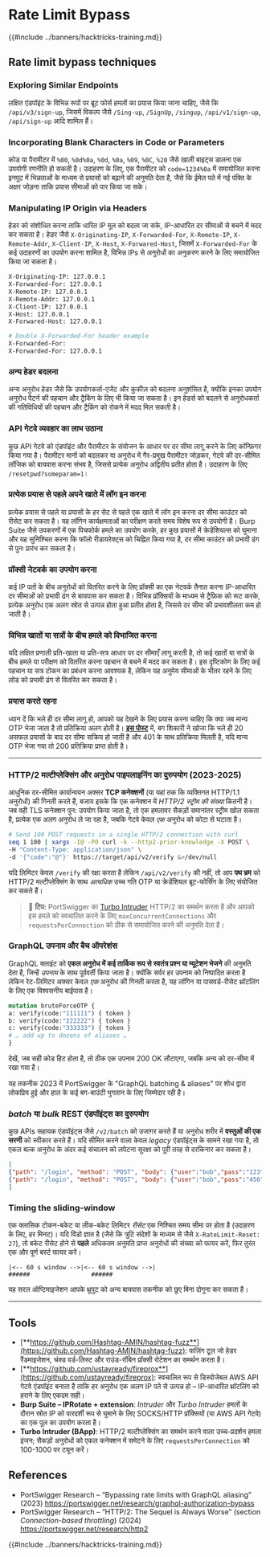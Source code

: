 # Rate Limit Bypass

{{#include ../banners/hacktricks-training.md}}

## Rate limit bypass techniques

### Exploring Similar Endpoints

लक्षित एंडपॉइंट के विभिन्न रूपों पर ब्रूट फोर्स हमलों का प्रयास किया जाना चाहिए, जैसे कि `/api/v3/sign-up`, जिसमें विकल्प जैसे `/Sing-up`, `/SignUp`, `/singup`, `/api/v1/sign-up`, `/api/sign-up` आदि शामिल हैं।

### Incorporating Blank Characters in Code or Parameters

कोड या पैरामीटर में `%00`, `%0d%0a`, `%0d`, `%0a`, `%09`, `%0C`, `%20` जैसे खाली बाइट्स डालना एक उपयोगी रणनीति हो सकती है। उदाहरण के लिए, एक पैरामीटर को `code=1234%0a` में समायोजित करना इनपुट में भिन्नताओं के माध्यम से प्रयासों को बढ़ाने की अनुमति देता है, जैसे कि ईमेल पते में नई पंक्ति के अक्षर जोड़ना ताकि प्रयास सीमाओं को पार किया जा सके।

### Manipulating IP Origin via Headers

हेडर को संशोधित करना ताकि धारित IP मूल को बदला जा सके, IP-आधारित दर सीमाओं से बचने में मदद कर सकता है। हेडर जैसे `X-Originating-IP`, `X-Forwarded-For`, `X-Remote-IP`, `X-Remote-Addr`, `X-Client-IP`, `X-Host`, `X-Forwared-Host`, जिसमें `X-Forwarded-For` के कई उदाहरणों का उपयोग करना शामिल है, विभिन्न IPs से अनुरोधों का अनुकरण करने के लिए समायोजित किया जा सकता है।
```bash
X-Originating-IP: 127.0.0.1
X-Forwarded-For: 127.0.0.1
X-Remote-IP: 127.0.0.1
X-Remote-Addr: 127.0.0.1
X-Client-IP: 127.0.0.1
X-Host: 127.0.0.1
X-Forwared-Host: 127.0.0.1

# Double X-Forwarded-For header example
X-Forwarded-For:
X-Forwarded-For: 127.0.0.1
```
### अन्य हेडर बदलना

अन्य अनुरोध हेडर जैसे कि उपयोगकर्ता-एजेंट और कुकीज़ को बदलना अनुशंसित है, क्योंकि इनका उपयोग अनुरोध पैटर्न की पहचान और ट्रैकिंग के लिए भी किया जा सकता है। इन हेडर्स को बदलने से अनुरोधकर्ता की गतिविधियों की पहचान और ट्रैकिंग को रोकने में मदद मिल सकती है।

### API गेटवे व्यवहार का लाभ उठाना

कुछ API गेटवे को एंडपॉइंट और पैरामीटर के संयोजन के आधार पर दर सीमा लागू करने के लिए कॉन्फ़िगर किया गया है। पैरामीटर मानों को बदलकर या अनुरोध में गैर-प्रमुख पैरामीटर जोड़कर, गेटवे की दर-सीमित लॉजिक को बायपास करना संभव है, जिससे प्रत्येक अनुरोध अद्वितीय प्रतीत होता है। उदाहरण के लिए `/resetpwd?someparam=1`।

### प्रत्येक प्रयास से पहले अपने खाते में लॉग इन करना

प्रत्येक प्रयास से पहले या प्रयासों के हर सेट से पहले एक खाते में लॉग इन करना दर सीमा काउंटर को रीसेट कर सकता है। यह लॉगिन कार्यक्षमताओं का परीक्षण करते समय विशेष रूप से उपयोगी है। Burp Suite जैसे उपकरणों में एक पिचफोर्क हमले का उपयोग करके, हर कुछ प्रयासों में क्रेडेंशियल्स को घुमाना और यह सुनिश्चित करना कि फॉलो रीडायरेक्ट्स को चिह्नित किया गया है, दर सीमा काउंटर को प्रभावी ढंग से पुनः प्रारंभ कर सकता है।

### प्रॉक्सी नेटवर्क का उपयोग करना

कई IP पतों के बीच अनुरोधों को वितरित करने के लिए प्रॉक्सी का एक नेटवर्क तैनात करना IP-आधारित दर सीमाओं को प्रभावी ढंग से बायपास कर सकता है। विभिन्न प्रॉक्सियों के माध्यम से ट्रैफ़िक को रूट करके, प्रत्येक अनुरोध एक अलग स्रोत से उत्पन्न होता हुआ प्रतीत होता है, जिससे दर सीमा की प्रभावशीलता कम हो जाती है।

### विभिन्न खातों या सत्रों के बीच हमले को विभाजित करना

यदि लक्षित प्रणाली प्रति-खाता या प्रति-सत्र आधार पर दर सीमाएँ लागू करती है, तो कई खातों या सत्रों के बीच हमले या परीक्षण को वितरित करना पहचान से बचने में मदद कर सकता है। इस दृष्टिकोण के लिए कई पहचान या सत्र टोकन का प्रबंधन करना आवश्यक है, लेकिन यह अनुमेय सीमाओं के भीतर रहने के लिए लोड को प्रभावी ढंग से वितरित कर सकता है।

### प्रयास करते रहना

ध्यान दें कि भले ही दर सीमा लागू हो, आपको यह देखने के लिए प्रयास करना चाहिए कि क्या जब मान्य OTP भेजा जाता है तो प्रतिक्रिया अलग होती है। [**इस पोस्ट**](https://mokhansec.medium.com/the-2-200-ato-most-bug-hunters-overlooked-by-closing-intruder-too-soon-505f21d56732) में, बग शिकारी ने खोजा कि भले ही 20 असफल प्रयासों के बाद दर सीमा सक्रिय हो जाती है और 401 के साथ प्रतिक्रिया मिलती है, यदि मान्य OTP भेजा गया तो 200 प्रतिक्रिया प्राप्त होती है।

---

### HTTP/2 मल्टीप्लेक्सिंग और अनुरोध पाइपलाइनिंग का दुरुपयोग (2023-2025)

आधुनिक दर-सीमित कार्यान्वयन अक्सर **TCP कनेक्शनों** (या यहां तक कि व्यक्तिगत HTTP/1.1 अनुरोधों) की गिनती करते हैं, बजाय इसके कि एक कनेक्शन में *HTTP/2 स्ट्रीम की संख्या* कितनी है। जब वही TLS कनेक्शन पुन: उपयोग किया जाता है, तो एक हमलावर सैकड़ों समानांतर स्ट्रीम खोल सकता है, प्रत्येक एक अलग अनुरोध ले जा रहा है, जबकि गेटवे केवल *एक* अनुरोध को कोटा से घटाता है।
```bash
# Send 100 POST requests in a single HTTP/2 connection with curl
seq 1 100 | xargs -I@ -P0 curl -k --http2-prior-knowledge -X POST \
-H "Content-Type: application/json" \
-d '{"code":"@"}' https://target/api/v2/verify &>/dev/null
```
यदि लिमिटर केवल `/verify` की रक्षा करता है लेकिन `/api/v2/verify` की नहीं, तो आप **पथ भ्रम** को HTTP/2 मल्टीप्लेक्सिंग के साथ *अत्यधिक* उच्च गति OTP या क्रेडेंशियल ब्रूट-फोर्सिंग के लिए संयोजित कर सकते हैं।

> 🐾  **टिप:** PortSwigger का [Turbo Intruder](https://portswigger.net/research/turbo-intruder) HTTP/2 का समर्थन करता है और आपको इस हमले को स्वचालित करने के लिए `maxConcurrentConnections` और `requestsPerConnection` को ठीक से समायोजित करने की अनुमति देता है।

### GraphQL उपनाम और बैच ऑपरेशंस

GraphQL क्लाइंट को **एकल अनुरोध में कई तार्किक रूप से स्वतंत्र प्रश्न या म्यूटेशन भेजने** की अनुमति देता है, जिन्हें *उपनाम* के साथ पूर्ववर्ती किया जाता है। क्योंकि सर्वर हर उपनाम को निष्पादित करता है लेकिन रेट-लिमिटर अक्सर केवल *एक* अनुरोध की गिनती करता है, यह लॉगिन या पासवर्ड-रीसेट थ्रॉटलिंग के लिए एक विश्वसनीय बाईपास है।
```graphql
mutation bruteForceOTP {
a: verify(code:"111111") { token }
b: verify(code:"222222") { token }
c: verify(code:"333333") { token }
# … add up to dozens of aliases …
}
```
देखें, जब सही कोड हिट होता है, तो ठीक एक उपनाम 200 OK लौटाएगा, जबकि अन्य को दर-सीमा में रखा गया है।

यह तकनीक 2023 में PortSwigger के "GraphQL batching & aliases" पर शोध द्वारा लोकप्रिय हुई और हाल के कई बग-बाउंटी भुगतान के लिए जिम्मेदार रही है।

### *batch* या *bulk* REST एंडपॉइंट्स का दुरुपयोग

कुछ APIs सहायक एंडपॉइंट्स जैसे `/v2/batch` को उजागर करते हैं या अनुरोध शरीर में **वस्तुओं की एक सरणी** को स्वीकार करते हैं। यदि सीमित करने वाला केवल *legacy* एंडपॉइंट्स के सामने रखा गया है, तो एकल बल्क अनुरोध के अंदर कई संचालन को लपेटना सुरक्षा को पूरी तरह से दरकिनार कर सकता है।
```json
[
{"path": "/login", "method": "POST", "body": {"user":"bob","pass":"123"}},
{"path": "/login", "method": "POST", "body": {"user":"bob","pass":"456"}}
]
```
### Timing the sliding-window

एक क्लासिक टोकन-बकेट या लीक-बकेट लिमिटर *रीसेट* एक निश्चित समय सीमा पर होता है (उदाहरण के लिए, हर मिनट)। यदि विंडो ज्ञात है (जैसे कि त्रुटि संदेशों के माध्यम से जैसे `X-RateLimit-Reset: 27`), तो बकेट रीसेट होने से **पहले** अधिकतम अनुमति प्राप्त अनुरोधों की संख्या को फायर करें, फिर तुरंत एक और पूर्ण बर्स्ट फायर करें।
```
|<-- 60 s window ‑->|<-- 60 s window ‑->|
######                 ######
```
यह सरल ऑप्टिमाइजेशन आपके थ्रूपुट को अन्य बायपास तकनीक को छुए बिना दोगुना कर सकता है।

---

## Tools

- [**https://github.com/Hashtag-AMIN/hashtag-fuzz**](https://github.com/Hashtag-AMIN/hashtag-fuzz): फज़िंग टूल जो हेडर रैंडमाइजेशन, चंक्ड वर्ड-लिस्ट और राउंड-रॉबिन प्रॉक्सी रोटेशन का समर्थन करता है।
- [**https://github.com/ustayready/fireprox**](https://github.com/ustayready/fireprox): स्वचालित रूप से डिस्पोजेबल AWS API गेटवे एंडपॉइंट बनाता है ताकि हर अनुरोध एक अलग IP पते से उत्पन्न हो – IP-आधारित थ्रॉटलिंग को हराने के लिए एकदम सही।
- **Burp Suite – IPRotate + extension**: *Intruder* और *Turbo Intruder* हमलों के दौरान स्रोत IP को पारदर्शी रूप से घुमाने के लिए SOCKS/HTTP प्रॉक्सियों (या AWS API गेटवे) का एक पूल का उपयोग करता है।
- **Turbo Intruder (BApp)**: HTTP/2 मल्टीप्लेक्सिंग का समर्थन करने वाला उच्च-प्रदर्शन हमला इंजन; सैकड़ों अनुरोधों को एकल कनेक्शन में समेटने के लिए `requestsPerConnection` को 100-1000 पर ट्यून करें।

## References

- PortSwigger Research – “Bypassing rate limits with GraphQL aliasing”  (2023)  <https://portswigger.net/research/graphql-authorization-bypass>
- PortSwigger Research – “HTTP/2: The Sequel is Always Worse” (section *Connection-based throttling*) (2024)  <https://portswigger.net/research/http2>

{{#include ../banners/hacktricks-training.md}}
